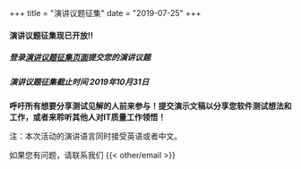 +++
title = "演讲议题征集"
date = "2019-07-25"
+++

#### 演讲议题征集现已开放!!

##### 登录[演讲议题征集页面](https://cfp.opentestcon.org)提交您的演讲议题

##### 演讲议题征集截止时间 _2019年10月31日_

**呼吁所有想要分享测试见解的人前来参与！提交演示文稿以分享您软件测试想法和工作，或者来聆听其他人对IT质量工作领悟！**

注：本次活动的演讲语言同时接受英语或者中文。

如果您有问题，请联系我们 {{< other/email >}}
